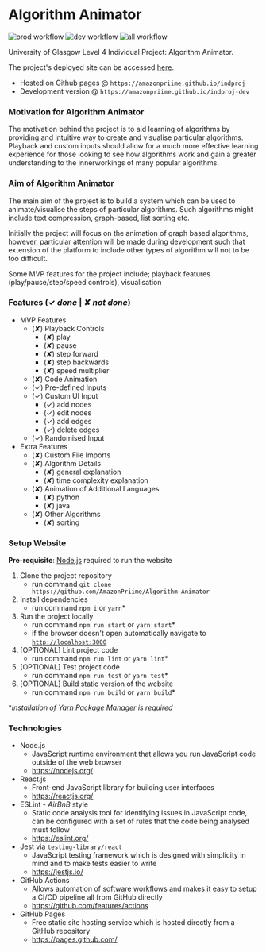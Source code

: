 # Algorithm Animator
![prod workflow](https://github.com/AmazonPriime/Algorithm-Animator/actions/workflows/prod.yml/badge.svg)
![dev workflow](https://github.com/AmazonPriime/Algorithm-Animator/actions/workflows/develop.yml/badge.svg)
![all workflow](https://github.com/AmazonPriime/Algorithm-Animator/actions/workflows/all.yml/badge.svg)

University of Glasgow Level 4 Individual Project: Algorithm Animator.

The project's deployed site can be accessed [here](https://amazonpriime.github.io/indproj).
* Hosted on Github pages @ `https://amazonpriime.github.io/indproj`
* Development version @ `https://amazonpriime.github.io/indproj-dev`

### Motivation for Algorithm Animator
The motivation behind the project is to aid learning of algorithms by providing and intuitive way to create and visualise particular algorithms. Playback and custom inputs should allow for a much more effective learning experience for those looking to see how algorithms work and gain a greater understanding to the innerworkings of many popular algorithms.

### Aim of Algorithm Animator
The main aim of the project is to build a system which can be used to animate/visualise the steps of particular algorithms. Such algorithms might include text compression, graph-based, list sorting etc.

Initially the project will focus on the animation of graph based algorithms, however, particular attention will be made during development such that extension of the platform to include other types of algorithm will not to be too difficult.

Some MVP features for the project include; playback features (play/pause/step/speed controls), visualisation

### Features (✓ *done* | ✘ *not done*)
* MVP Features
    * (✘) Playback Controls
      * (✘) play
      * (✘) pause
      * (✘) step forward
      * (✘) step backwards
      * (✘) speed multiplier
    * (✘) Code Animation
    * (✓) Pre-defined Inputs
    * (✓) Custom UI Input
      * (✓) add nodes
      * (✓) edit nodes
      * (✓) add edges
      * (✓) delete edges
    * (✓) Randomised Input
* Extra Features
    * (✘) Custom File Imports
    * (✘) Algorithm Details
      * (✘) general explanation
      * (✘) time complexity explanation
    * (✘) Animation of Additional Languages
      * (✘) python
      * (✘) java
    * (✘) Other Algorithms
      * (✘) sorting

### Setup Website
**Pre-requisite**: [Node.js](https://nodejs.org/) required to run the website
1. Clone the project repository
    * run command `git clone https://github.com/AmazonPriime/Algorithm-Animator`
2. Install dependencies
    * run command `npm i` or `yarn`*
3. Run the project locally
    * run command `npm run start` or `yarn start`*
    * if the browser doesn't open automatically navigate to [`http://localhost:3000`](http://localhost:3000)
4. [OPTIONAL] Lint project code
    * run command `npm run lint` or `yarn lint`*
5. [OPTIONAL] Test project code
    * run command `npm run test` or `yarn test`*
6. [OPTIONAL] Build static version of the website
    * run command `npm run build` or `yarn build`*

**installation of [Yarn Package Manager](https://yarnpkg.com/) is required*

### Technologies
* Node.js
    * JavaScript runtime environment that allows you run JavaScript code outside of the web browser
    * https://nodejs.org/
* React.js
    * Front-end JavaScript library for building user interfaces
    * https://reactjs.org/
* ESLint - *AirBnB* style
    * Static code analysis tool for identifying issues in JavaScript code, can be configured with a set of rules that the code being analysed must follow
    * https://eslint.org/
* Jest via `testing-library/react`
    * JavaScript testing framework which is designed with simplicity in mind and to make tests easier to write
    * https://jestjs.io/
* GitHub Actions
    * Allows automation of software workflows and makes it easy to setup a CI/CD pipeline all from GitHub directly
    * https://github.com/features/actions
* GitHub Pages
    * Free static site hosting service which is hosted directly from a GitHub repository
    * https://pages.github.com/
